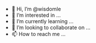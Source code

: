 - 👋 Hi, I’m @wisdomle
- 👀 I’m interested in ...
- 🌱 I’m currently learning ...
- 💞️ I’m looking to collaborate on ...
- 📫 How to reach me ...

<!---
wisdomle/wisdomle is a ✨ special ✨ repository because its `README.md` (this file) appears on your GitHub profile.
You can click the Preview link to take a look at your changes.
--->
